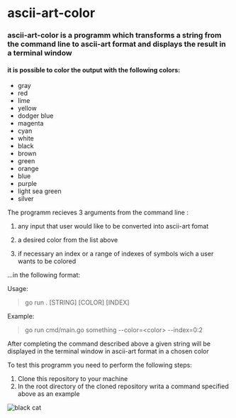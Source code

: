 # ascii-art-color

### ascii-art-color is a programm which transforms a string from the command line to ascii-art format and displays the result in a terminal window 


#### it is possible to color the output with the following colors: 

- gray
- red
- lime
- yellow
- dodger blue
- magenta
- cyan
- white
- black
- brown
- green
- orange
- blue
- purple
- light sea green
- silver


The programm recieves 3 arguments from the command line : 

1) any input that user would like to be converted into ascii-art fomat

2) a desired color from the list above

3) if necessary an index or a range of indexes of symbols wich a user wants to be colored


...in the following format: 

Usage: 
> go run . [STRING] [COLOR] [INDEX] 

Example: 
> go run cmd/main.go something --color=\<color\> --index=0:2 


After completing the command described above a given string will be displayed in the terminal window in ascii-art format in a chosen color

To test this programm you need to perform the following steps:

1. Clone this repository to your machine
2. In the root directory of the cloned repository writa a command specified above as an example


![black cat](https://encrypted-tbn0.gstatic.com/images?q=tbn:ANd9GcTlCmZNZTRr2c33iinneBtyyW2NjFkOSpGOLw&usqp=CAU)